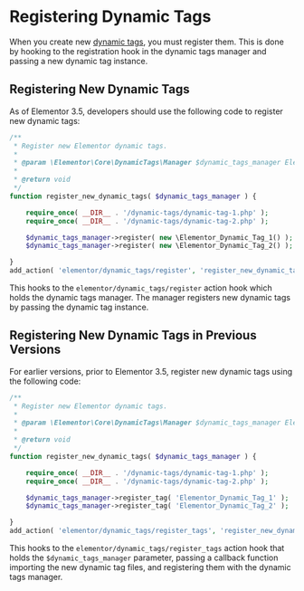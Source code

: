 # Registering Dynamic Tags

When you create new [dynamic tags](/dynamic-tags/), you must register them. This is done by hooking to the registration hook in the dynamic tags manager and passing a new dynamic tag instance.

## Registering New Dynamic Tags

As of Elementor 3.5, developers should use the following code to register new dynamic tags:

```php
/**
 * Register new Elementor dynamic tags.
 *
 * @param \Elementor\Core\DynamicTags\Manager $dynamic_tags_manager Elementor dynamic tags manager.
 *
 * @return void
 */
function register_new_dynamic_tags( $dynamic_tags_manager ) {

	require_once( __DIR__ . '/dynamic-tags/dynamic-tag-1.php' );
	require_once( __DIR__ . '/dynamic-tags/dynamic-tag-2.php' );

	$dynamic_tags_manager->register( new \Elementor_Dynamic_Tag_1() );
	$dynamic_tags_manager->register( new \Elementor_Dynamic_Tag_2() );

}
add_action( 'elementor/dynamic_tags/register', 'register_new_dynamic_tags' );
```

This hooks to the `elementor/dynamic_tags/register` action hook which holds the dynamic tags manager. The manager registers new dynamic tags by passing the dynamic tag instance.

## Registering New Dynamic Tags in Previous Versions

For earlier versions, prior to Elementor 3.5, register new dynamic tags using the following code:

```php
/**
 * Register new Elementor dynamic tags.
 *
 * @param \Elementor\Core\DynamicTags\Manager $dynamic_tags_manager Elementor dynamic tags manager.
 *
 * @return void
 */
function register_new_dynamic_tags( $dynamic_tags_manager ) {

	require_once( __DIR__ . '/dynamic-tags/dynamic-tag-1.php' );
	require_once( __DIR__ . '/dynamic-tags/dynamic-tag-2.php' );

	$dynamic_tags_manager->register_tag( 'Elementor_Dynamic_Tag_1' );
	$dynamic_tags_manager->register_tag( 'Elementor_Dynamic_Tag_2' );

}
add_action( 'elementor/dynamic_tags/register_tags', 'register_new_dynamic_tags' );
```

This hooks to the `elementor/dynamic_tags/register_tags` action hook that holds the `$dynamic_tags_manager` parameter, passing a callback function importing the new dynamic tag files, and registering them with the dynamic tags manager.
